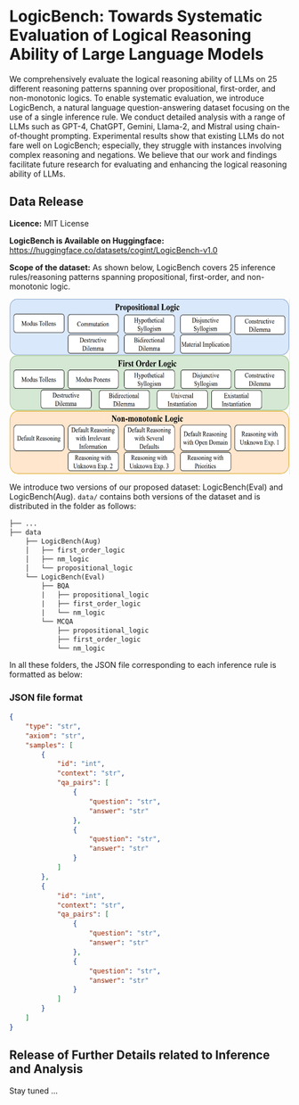 # LogicBench: Towards Systematic Evaluation of Logical Reasoning Ability of Large Language Models

We comprehensively evaluate the logical reasoning ability of LLMs on 25 different reasoning patterns spanning over propositional, first-order, and non-monotonic logics. To enable systematic evaluation, we introduce LogicBench, a natural language question-answering dataset focusing on the use of a single inference rule. We conduct detailed analysis with a range of LLMs such as GPT-4, ChatGPT, Gemini, Llama-2, and Mistral using chain-of-thought prompting. Experimental results show that existing LLMs do not fare well on LogicBench; especially, they struggle with instances involving complex reasoning and negations. We believe that our work and findings facilitate future research for evaluating and enhancing the logical reasoning ability of LLMs.

## Data Release

**Licence:** MIT License

**LogicBench is Available on Huggingface:** https://huggingface.co/datasets/cogint/LogicBench-v1.0

**Scope of the dataset:** As shown below, LogicBench covers 25 inference rules/reasoning patterns spanning propositional, first-order, and non-monotonic logic.

<img src="logic_types.png" align="center" data-canonical-src="logic_types.png" width="600" height="315" />

We introduce two versions of our proposed dataset: LogicBench(Eval) and LogicBench(Aug). ```data/``` contains both versions of the dataset and is distributed in the folder as follows:

    ├── ...
    ├── data
        ├── LogicBench(Aug)
        │   ├── first_order_logic
        │   ├── nm_logic
        │   └── propositional_logic
        └── LogicBench(Eval)
            ├── BQA
            |   ├── propositional_logic
            |   ├── first_order_logic
            |   └── nm_logic
            └── MCQA
                ├── propositional_logic
                ├── first_order_logic
                └── nm_logic
            

In all these folders, the JSON file corresponding to each inference rule is formatted as below:

### JSON file format

```JSON
{
    "type": "str",
    "axiom": "str",
    "samples": [
        {
            "id": "int",
            "context": "str",
            "qa_pairs": [
                {
                    "question": "str",
                    "answer": "str"
                },
                {
                    "question": "str",
                    "answer": "str"
                }
            ]
        },
        {
            "id": "int",
            "context": "str",
            "qa_pairs": [
                {
                    "question": "str",
                    "answer": "str"
                },
                {
                    "question": "str",
                    "answer": "str"
                }
            ]
        }
    ]
}
```

## Release of Further Details related to Inference and Analysis

Stay tuned ...
